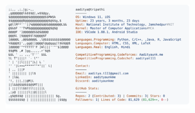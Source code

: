 <a href="https://github.com/aadityaunkme/aadityaunkme">
  <picture>
    <source media="(prefers-color-scheme: dark)" srcset="https://raw.githubusercontent.com/aadityaunkme/aadityaunkme/main/dark_mode.svg">
    <img alt="Andrew Grant's GitHub Profile README" src="https://raw.githubusercontent.com/aadityaunkme/aadityaunkme/main/light_mode.svg">
  </picture>
</a>
